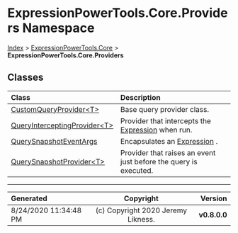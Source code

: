 ﻿# ExpressionPowerTools.Core.Providers Namespace

[Index](../index.md) > [ExpressionPowerTools.Core](ExpressionPowerTools.Core.a.md) > **ExpressionPowerTools.Core.Providers**

## Classes

| Class | Description |
| :-- | :-- |
| [CustomQueryProvider&lt;T>](ExpressionPowerTools.Core.Providers.CustomQueryProvider`1.cs.md) | Base query provider class. |
| [QueryInterceptingProvider&lt;T>](ExpressionPowerTools.Core.Providers.QueryInterceptingProvider`1.cs.md) | Provider that intercepts the [Expression](https://docs.microsoft.com/dotnet/api/system.linq.expressions.expression) when run. |
| [QuerySnapshotEventArgs](ExpressionPowerTools.Core.Providers.QuerySnapshotEventArgs.cs.md) | Encapsulates an [Expression](https://docs.microsoft.com/dotnet/api/system.linq.expressions.expression) . |
| [QuerySnapshotProvider&lt;T>](ExpressionPowerTools.Core.Providers.QuerySnapshotProvider`1.cs.md) | Provider that raises an event just before the query is executed. |


---

| Generated | Copyright | Version |
| :-- | :-: | --: |
| 8/24/2020 11:34:48 PM | (c) Copyright 2020 Jeremy Likness. | **v0.8.0.0** |
